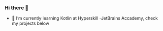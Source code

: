 ### Hi there 👋

- 🌱 I’m currently learning Kotlin at Hyperskill -JetBrains Accademy, check my projects below
